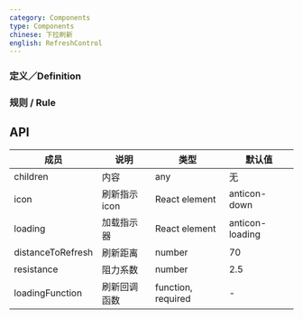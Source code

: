 ```yaml
---
category: Components
type: Components
chinese: 下拉刷新
english: RefreshControl
---
```


### 定义／Definition

### 规则 / Rule

## API

| 成员        | 说明           | 类型      | 默认值       |
|------------|----------------|--------------------|--------------|
| children   | 内容      | any |    无  |
| icon   | 刷新指示icon   | React element |  anticon-down |
| loading   | 加载指示器   | React element |  anticon-loading |
| distanceToRefresh   |   刷新距离    | number |    70  |
| resistance   |   阻力系数   | number |    2.5  |
| loadingFunction   |   刷新回调函数   | function, required |  -  |
